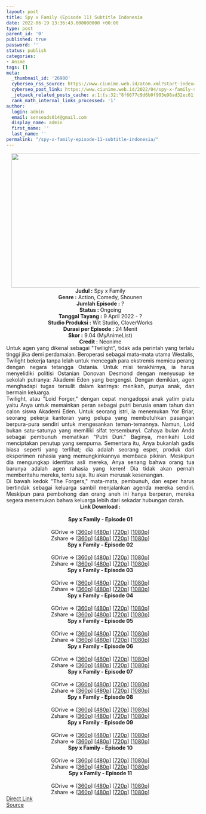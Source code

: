 ```yaml
---
layout: post
title: Spy x Family (Episode 11) Subtitle Indonesia
date: 2022-06-19 13:36:43.000000000 +00:00
type: post
parent_id: '0'
published: true
password: ''
status: publish
categories:
- Anime
tags: []
meta:
  _thumbnail_id: '26980'
  cyberseo_rss_source: https://www.ciunime.web.id/atom.xml?start-index=1
  cyberseo_post_link: https://www.ciunime.web.id/2022/04/spy-x-family-subtitle-indonesia.html
  _jetpack_related_posts_cache: a:1:{s:32:"8f6677c9d6b0f903e98ad32ec61f8deb";a:2:{s:7:"expires";i:1657155781;s:7:"payload";a:3:{i:0;a:1:{s:2:"id";i:26869;}i:1;a:1:{s:2:"id";i:26767;}i:2;a:1:{s:2:"id";i:26697;}}}}
  rank_math_internal_links_processed: '1'
author:
  login: admin
  email: senseads014@gmail.com
  display_name: admin
  first_name: ''
  last_name: ''
permalink: "/spy-x-family-episode-11-subtitle-indonesia/"
---
```

<div class="separator" style="clear: both; text-align: center;"><a href="https://blogger.googleusercontent.com/img/b/R29vZ2xl/AVvXsEj112rFhpKQ4YslFCib2CrCwOWa_fp7LvnouWzvy75aN0dWTU3AMng3ZQanibKMgdrLyDW4nYBPFIWG2yONXjjCbBt8XabMRoXQB1VTofbipXdOtH9QgL3Wtprra8mUqH_2NLCrLbH0FIrUZ-FN0XjUVoaKz8TBUGXL10g46q5BbWVDZzukORheXvHR/s1280/Spy%20x%20Family.jpg" style="margin-left: 1em; margin-right: 1em;"><img border="0" data-original-height="720" data-original-width="1280" height="360" src="{{ site.baseurl }}/assets/2022/06/Spy%20x%20Family.jpg" width="640" /></a></div>
<div class="separator" style="clear: both; text-align: center;"></div>
<div style="text-align: center;"><b>Judul</b><b><b> </b>:</b> Spy x Family</div>
<div style="text-align: center;"><b><b>Genre :</b></b> Action, Comedy, Shounen</div>
<div style="text-align: center;"><b>Jumlah Episode :</b> ?<br /><b>Status :&nbsp;</b>Ongoing<br /><b>Tanggal Tayang :</b> 9 April&nbsp;2022 - ?<br /><b>Studio Produksi :</b>&nbsp;Wit Studio, CloverWorks<br /><b>Durasi per Episode :</b> 24 Menit</div>
<div style="text-align: center;"><b>Skor :</b> 9.04 (MyAnimeList)</div>
<div style="text-align: center;"><b>Credit :</b>&nbsp;Neonime</div>
<div style="text-align: center;"></div>
<div style="text-align: justify;">
<div>Untuk agen yang dikenal sebagai "Twilight", tidak ada perintah yang terlalu tinggi jika demi perdamaian. Beroperasi sebagai mata-mata utama Westalis, Twilight bekerja tanpa lelah untuk mencegah para ekstremis memicu perang dengan negara tetangga Ostania. Untuk misi terakhirnya, ia harus menyelidiki politisi Ostanian Donovan Desmond dengan menyusup ke sekolah putranya: Akademi Eden yang bergengsi. Dengan demikian, agen menghadapi tugas tersulit dalam karirnya: menikah, punya anak, dan bermain keluarga.</div>
<div></div>
<div>Twilight, atau "Loid Forger," dengan cepat mengadopsi anak yatim piatu yaitu Anya untuk memainkan peran sebagai putri berusia enam tahun dan calon siswa Akademi Eden. Untuk seorang istri, ia menemukan Yor Briar, seorang pekerja kantoran yang pelupa yang membutuhkan pasangan berpura-pura sendiri untuk mengesankan teman-temannya. Namun, Loid bukan satu-satunya yang memiliki sifat tersembunyi. Cahaya bulan Anda sebagai pembunuh mematikan "Putri Duri." Baginya, menikahi Loid menciptakan penutup yang sempurna. Sementara itu, Anya bukanlah gadis biasa seperti yang terlihat; dia adalah seorang esper, produk dari eksperimen rahasia yang memungkinkannya membaca pikiran. Meskipun dia mengungkap identitas asli mereka, Anya senang bahwa orang tua barunya adalah agen rahasia yang keren! Dia tidak akan pernah memberitahu mereka, tentu saja. Itu akan merusak kesenangan.</div>
<div></div>
<div>Di bawah kedok "The Forgers," mata-mata, pembunuh, dan esper harus bertindak sebagai keluarga sambil menjalankan agenda mereka sendiri. Meskipun para pembohong dan orang aneh ini hanya berperan, mereka segera menemukan bahwa keluarga lebih dari sekadar hubungan darah.</div>
</div>
<div style="text-align: justify;"></div>
<div style="text-align: justify;"></div>
<div style="text-align: center;">
<div style="text-align: center;">
<div style="text-align: left;">
<div style="text-align: center;"><b>Link Download :</b></div>
<div style="text-align: center;"><b><br /></b></div>
<div style="text-align: center;"><span style="text-align: left;"><b>Spy x Family&nbsp;</b></span><b>- Episode 01</b></div>
<div style="text-align: center;"><b><br /></b></div>
<div style="text-align: center;">GDrive =&gt; [<a href="https://acefile.co/f/72235821/oploverz-sxf-01-mp4-360p-mp4" target="_blank" rel="noopener">360p</a>] [<a href="https://acefile.co/f/72242680/neonime_sxf-01-480p-zip" target="_blank" rel="noopener">480p</a>] [<a href="https://acefile.co/f/72243002/neonime_sxf-01-720p-zip" target="_blank" rel="noopener">720p</a>] [<a href="https://acefile.co/f/72242544/neonime_sxf-01-1080p-zip" target="_blank" rel="noopener">1080p</a>]</div>
<div style="text-align: center;">Zshare =&gt; [<a href="https://www95.zippyshare.com/v/08GGkIPD/file.html" target="_blank" rel="noopener">360p</a>] [<a href="https://www54.zippyshare.com/v/W1uuxNjv/file.html" target="_blank" rel="noopener">480p</a>] [<a href="https://www110.zippyshare.com/v/Faz60QU5/file.html" target="_blank" rel="noopener">720p</a>] [<a href="https://www38.zippyshare.com/v/7xg5zIS7/file.html" target="_blank" rel="noopener">1080p</a>]</div>
<div style="text-align: center;"></div>
<div style="text-align: center;">
<div><span style="text-align: left;"><b>Spy x Family&nbsp;</b></span><b>- Episode 02</b></div>
<div><b><br /></b></div>
<div>GDrive =&gt; [<a href="https://acefile.co/f/72780896/oploverz-sxf-02-mp4-360p-mp4" target="_blank" rel="noopener">360p</a>] [<a href="https://acefile.co/f/72783466/neonime_-sxf-02-480p-zip" target="_blank" rel="noopener">480p</a>] [<a href="https://acefile.co/f/72783778/neonime_-sxf-02-720p-zip" target="_blank" rel="noopener">720p</a>] [<a href="https://acefile.co/f/72783158/neonime_-sxf-02-1080p-zip" target="_blank" rel="noopener">1080p</a>]</div>
<div>Zshare =&gt; [<a href="https://www56.zippyshare.com/v/qNwGt3bX/file.html" target="_blank" rel="noopener">360p</a>] [<a href="https://www107.zippyshare.com/v/klXuwxBL/file.html" target="_blank" rel="noopener">480p</a>] [<a href="https://www62.zippyshare.com/v/paYulzfE/file.html" target="_blank" rel="noopener">720p</a>] [<a href="https://www21.zippyshare.com/v/yYzaGCmd/file.html" target="_blank" rel="noopener">1080p</a>]</div>
<div></div>
<div>
<div><span style="text-align: left;"><b>Spy x Family&nbsp;</b></span><b>- Episode 03</b></div>
<div><b><br /></b></div>
<div>GDrive =&gt; [<a href="https://acefile.co/f/73305072/oploverz-sxf-03-mp4-360p-mp4" target="_blank" rel="noopener">360p</a>] [<a href="https://acefile.co/f/73305746/neonime_sxf-03-480p-zip" target="_blank" rel="noopener">480p</a>] [<a href="https://acefile.co/f/73306202/neonime_sxf-03-720p-zip" target="_blank" rel="noopener">720p</a>] [<a href="https://acefile.co/f/73306989/neonime_sxf-03-1080p-zip" target="_blank" rel="noopener">1080p</a>]</div>
<div>Zshare =&gt; [<a href="https://www68.zippyshare.com/v/44qRa3QL/file.html" target="_blank" rel="noopener">360p</a>] [<a href="https://www86.zippyshare.com/v/JOj1BW70/file.html" target="_blank" rel="noopener">480p</a>] [<a href="https://www50.zippyshare.com/v/qB2vqgvg/file.html" target="_blank" rel="noopener">720p</a>] [<a href="https://www.mirrored.to/files/X78AGNUL/oploverz_-_SXF_03_[1080p][1DEE9143].mkv_links" target="_blank" rel="noopener">1080p</a>]</div>
</div>
<div></div>
<div>
<div><span style="text-align: left;"><b>Spy x Family&nbsp;</b></span><b>- Episode 04</b></div>
<div><b><br /></b></div>
<div>GDrive =&gt; [<a href="https://acefile.co/f/73843192/oploverz-sxf-04-mp4-360p-mp4" target="_blank" rel="noopener">360p</a>] [<a href="https://acefile.co/f/73843825/neonime_sxf-04-480p-zip" target="_blank" rel="noopener">480p</a>] [<a href="https://acefile.co/f/73844155/neonime_sxf-04-720p-zip" target="_blank" rel="noopener">720p</a>] [<a href="https://acefile.co/f/73844994/neonime_sxf-04-1080p-zip" target="_blank" rel="noopener">1080p</a>]</div>
<div>Zshare =&gt; [<a href="https://www94.zippyshare.com/v/U4PuKhyq/file.html" target="_blank" rel="noopener">360p</a>] [<a href="https://www82.zippyshare.com/v/QYIh3kyb/file.html" target="_blank" rel="noopener">480p</a>] [<a href="https://www93.zippyshare.com/v/PYZ8d2f6/file.html" target="_blank" rel="noopener">720p</a>] [<a href="https://www65.zippyshare.com/v/702NFZOB/file.html" target="_blank" rel="noopener">1080p</a>]</div>
</div>
<div></div>
<div>
<div><span style="text-align: left;"><b>Spy x Family&nbsp;</b></span><b>- Episode 05</b></div>
<div><b><br /></b></div>
<div>GDrive =&gt; [<a href="https://acefile.co/f/74292964/oploverz-sxf-05-mp4-360p-mp4" target="_blank" rel="noopener">360p</a>] [<a href="https://acefile.co/f/74293729/neonime_sxf_05-480p-zip" target="_blank" rel="noopener">480p</a>] [<a href="https://acefile.co/f/74293723/neonime_sxf_05-720p-zip" target="_blank" rel="noopener">720p</a>] [<a href="https://acefile.co/f/74295755/neonime_sxf_05-1080p-zip" target="_blank" rel="noopener">1080p</a>]</div>
<div>Zshare =&gt; [<a href="https://www39.zippyshare.com/v/RA6hdmHU/file.html" target="_blank" rel="noopener">360p</a>] [<a href="https://www72.zippyshare.com/v/UvorZIdq/file.html" target="_blank" rel="noopener">480p</a>] [<a href="https://www64.zippyshare.com/v/1TLp6ooP/file.html" target="_blank" rel="noopener">720p</a>] [<a href="https://www15.zippyshare.com/v/2CTXDvLJ/file.html" target="_blank" rel="noopener">1080p</a>]</div>
</div>
<div></div>
<div>
<div><span style="text-align: left;"><b>Spy x Family&nbsp;</b></span><b>- Episode 06</b></div>
<div><b><br /></b></div>
<div>GDrive =&gt; [<a href="https://acefile.co/f/74808692/sxf-06-360p-samehadaku-care-mp4" target="_blank" rel="noopener">360p</a>] [<a href="https://acefile.co/f/74808707/sxf-06-480p-samehadaku-care-mp4" target="_blank" rel="noopener">480p</a>] [<a href="https://acefile.co/f/74809093/sxf-06-mp4hd-samehadaku-care-mp4" target="_blank" rel="noopener">720p</a>] [<a href="https://acefile.co/f/74813257/sxf-06-fullhd-samehadaku-care-mp4" target="_blank" rel="noopener">1080p</a>]</div>
<div>Zshare =&gt; [<a href="https://www28.zippyshare.com/v/KEU0QIxB/file.html" target="_blank" rel="noopener">360p</a>] [<a href="https://www28.zippyshare.com/v/gkaVMht1/file.html" target="_blank" rel="noopener">480p</a>] [<a href="https://www15.zippyshare.com/v/Y16vGS77/file.html" target="_blank" rel="noopener">720p</a>] [<a href="https://www84.zippyshare.com/v/zPC3NWtZ/file.html" target="_blank" rel="noopener">1080p</a>]</div>
</div>
<div></div>
<div>
<div><span style="text-align: left;"><b>Spy x Family&nbsp;</b></span><b>- Episode 07</b></div>
<div><b><br /></b></div>
<div>GDrive =&gt; [<a href="https://acefile.co/f/75283895/sxf-07-360p-samehadaku-care-mp4" target="_blank" rel="noopener">360p</a>] [<a href="https://acefile.co/f/75283900/sxf-07-480p-samehadaku-care-mp4" target="_blank" rel="noopener">480p</a>] [<a href="https://acefile.co/f/75284371/sxf-07-mp4hd-samehadaku-care-mp4" target="_blank" rel="noopener">720p</a>] [<a href="https://acefile.co/f/75285023/sxf-07-fullhd-samehadaku-care-mp4" target="_blank" rel="noopener">1080p</a>]</div>
<div>Zshare =&gt; [<a href="https://www94.zippyshare.com/v/JoFMpKx6/file.html" target="_blank" rel="noopener">360p</a>] [<a href="https://www94.zippyshare.com/v/AZviX4L2/file.html" target="_blank" rel="noopener">480p</a>] [<a href="https://www9.zippyshare.com/v/I704Rqrh/file.html" target="_blank" rel="noopener">720p</a>] [<a href="https://www39.zippyshare.com/v/gOHTPWbd/file.html" target="_blank" rel="noopener">1080p</a>]</div>
</div>
<div></div>
<div>
<div><span style="text-align: left;"><b>Spy x Family&nbsp;</b></span><b>- Episode 08</b></div>
<div><b><br /></b></div>
<div>GDrive =&gt; [<a href="https://acefile.co/f/75799725/sxf-08-360p-samehadaku-care-mp4" target="_blank" rel="noopener">360p</a>] [<a href="https://acefile.co/f/75799732/sxf-08-480p-samehadaku-care-mp4" target="_blank" rel="noopener">480p</a>] [<a href="https://acefile.co/f/75800136/sxf-08-mp4hd-samehadaku-care-mp4" target="_blank" rel="noopener">720p</a>] [<a href="https://acefile.co/f/75800837/sxf-08-fullhd-samehadaku-care-mp4" target="_blank" rel="noopener">1080p</a>]</div>
<div>Zshare =&gt; [<a href="https://www108.zippyshare.com/v/pPLMglIv/file.html" target="_blank" rel="noopener">360p</a>] [<a href="https://www108.zippyshare.com/v/EcnED9o4/file.html" target="_blank" rel="noopener">480p</a>] [<a href="https://www101.zippyshare.com/v/lPHu1zyZ/file.html" target="_blank" rel="noopener">720p</a>] [<a href="https://www60.zippyshare.com/v/wS66nNfV/file.html" target="_blank" rel="noopener">1080p</a>]</div>
</div>
<div></div>
<div>
<div><span style="text-align: left;"><b>Spy x Family&nbsp;</b></span><b>- Episode 09</b></div>
<div><b><br /></b></div>
<div>GDrive =&gt; [<a href="https://acefile.co/f/76308810/sxf-09-360p-samehadaku-care-mp4" target="_blank" rel="noopener">360p</a>] [<a href="https://acefile.co/f/76308814/sxf-09-480p-samehadaku-care-mp4" target="_blank" rel="noopener">480p</a>] [<a href="https://acefile.co/f/76309457/sxf-09-mp4hd-samehadaku-care-mp4" target="_blank" rel="noopener">720p</a>] [<a href="https://acefile.co/f/76310023/sxf-09-fullhd-samehadaku-care-mp4" target="_blank" rel="noopener">1080p</a>]</div>
<div>Zshare =&gt; [<a href="https://www4.zippyshare.com/v/h0CBuH5e/file.html" target="_blank" rel="noopener">360p</a>] [<a href="https://www4.zippyshare.com/v/ZZgayEod/file.html" target="_blank" rel="noopener">480p</a>] [<a href="https://www21.zippyshare.com/v/8a8SZIHe/file.html" target="_blank" rel="noopener">720p</a>] [<a href="https://www6.zippyshare.com/v/1Ml9OTXB/file.html" target="_blank" rel="noopener">1080p</a>]</div>
</div>
<div></div>
<div>
<div><span style="text-align: left;"><b>Spy x Family&nbsp;</b></span><b>- Episode 10</b></div>
<div><b><br /></b></div>
<div>GDrive =&gt; [<a href="https://acefile.co/f/76817809/sxf-10-360p-samehadaku-care-mp4" target="_blank" rel="noopener">360p</a>] [<a href="https://acefile.co/f/76817816/sxf-10-480p-samehadaku-care-mp4" target="_blank" rel="noopener">480p</a>] [<a href="https://acefile.co/f/76818150/sxf-10-mp4hd-samehadaku-care-mp4" target="_blank" rel="noopener">720p</a>] [<a href="https://acefile.co/f/76818884/sxf-10-fullhd-samehadaku-care-mp4" target="_blank" rel="noopener">1080p</a>]</div>
<div>Zshare =&gt; [<a href="https://www32.zippyshare.com/v/YSbpV44z/file.html" target="_blank" rel="noopener">360p</a>] [<a href="https://www32.zippyshare.com/v/wfjpvIFD/file.html" target="_blank" rel="noopener">480p</a>] [<a href="https://www6.zippyshare.com/v/XfdKMj6m/file.html" target="_blank" rel="noopener">720p</a>] [<a href="https://www17.zippyshare.com/v/Q25iOVVf/file.html" target="_blank" rel="noopener">1080p</a>]</div>
</div>
<div></div>
<div>
<div><span style="text-align: left;"><b>Spy x Family&nbsp;</b></span><b>- Episode 11</b></div>
<div><b><br /></b></div>
<div>GDrive =&gt; [<a href="https://acefile.co/f/77329960/sxf-11-360p-samehadaku-care-mp4" target="_blank" rel="noopener">360p</a>] [<a href="https://acefile.co/f/77329965/sxf-11-480p-samehadaku-care-mp4" target="_blank" rel="noopener">480p</a>] [<a href="https://acefile.co/f/77330393/sxf-11-mp4hd-samehadaku-care-mp4" target="_blank" rel="noopener">720p</a>] [<a href="https://acefile.co/f/77330817/sxf-11-fullhd-samehadaku-care-mp4" target="_blank" rel="noopener">1080p</a>]</div>
<div>Zshare =&gt; [<a href="https://www70.zippyshare.com/v/Kmari15R/file.html" target="_blank" rel="noopener">360p</a>] [<a href="https://www70.zippyshare.com/v/HV60szR7/file.html" target="_blank" rel="noopener">480p</a>] [<a href="https://www35.zippyshare.com/v/kFgUZzK0/file.html" target="_blank" rel="noopener">720p</a>] [<a href="https://www50.zippyshare.com/v/cIA83NTg/file.html" target="_blank" rel="noopener">1080p</a>]</div>
</div>
</div>
</div>
</div>
</div>
<link rel="stylesheet" href="https://cdnjs.cloudflare.com/ajax/libs/font-awesome/4.7.0/css/font-awesome.min.css" />
<div class="divbtn"> <a href="https://handymansurrender.com/fihup8buzv?key=94550f7ce39444073321dde3b8782f97" class="btn"><i class="fa fa-download"></i> Direct Link</a> <br /><a href="https://www.ciunime.web.id/2022/04/spy-x-family-subtitle-indonesia.html">Source</a> </div>
